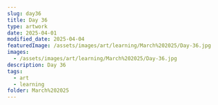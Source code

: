 ```yaml
---
slug: day36
title: Day 36
type: artwork
date: 2025-04-01
modified_date: 2025-04-04
featuredImage: /assets/images/art/learning/March%202025/Day-36.jpg
images:
  - /assets/images/art/learning/March%202025/Day-36.jpg
description: Day 36
tags:
  - art
  - learning
folder: March%202025
---
```

